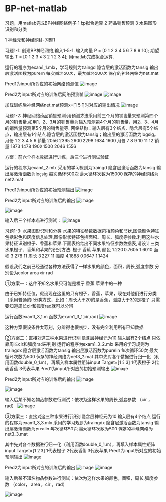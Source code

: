 # BP-net-matlab

习题，用matlab完成BP神经网络例子
1 bp拟合运算
2 药品销售预测
3 水果图形识别和分类

1 神经元和神经网络-习题1

习题1-1: 创建BP神经网络,输入1-5-1.
输入向量  P = [0 1 2 3 4 5 6 7 8 9 10];
期望输出  T = [0 1 2 3 4 3 2 1 2 3  4];
用matlab完成拟合运算.

运行的程序为exam1_1.mlx，学习规则为traingd 隐含层的激活函数为tansig 输出层激活函数为purelin 每次循环50次，最大循环500次
保存的神经网络为net.mat

Pred1为input所对应的初始网络预测值
![image](https://user-images.githubusercontent.com/92127845/160221037-5430e6f5-a2ac-4afb-bb90-8359ecb68cd8.png)

Pred2为input所对应的训练后网络预测值
![image](https://user-images.githubusercontent.com/92127845/160221038-7f3bdacf-71e7-4a70-a9a8-3a82aff94747.png)
![image](https://user-images.githubusercontent.com/92127845/160221048-9d8a8720-1c6d-4a3a-91a8-38e59c602f55.png)

加载训练后神经网络net.mat预测x=[1 5 1]时对应的输出情况
![image](https://user-images.githubusercontent.com/92127845/160221050-c1c308e5-4b04-4f37-a229-7908d4be3157.png)

习题1-2: 神经网络药品销售预测:用预测方法采用前三个月的销售量来预测第四个月的销售量.如用1、2、3月的销售量为输入预测第4个月的销售量，用2、3、4月的销售量预测第5个月的销售量等. 网络结构：输入层有3个结点，隐含层有5个结点，输出层有1个结点.隐含层的激活函数为tansig；输出层的激活函数为logsig。
月份	1	    2		  3	    4		  5		  6
销量	2056	2395	2600	2298	1634	1600
月份	7		  8		  9		  10		11		12
销量	1873	1478	1900	1500	2046	1556

方案：前六个样本数据进行训练，后三个进行测试验证

运行的程序为exam1_2.mlx 采用的学习规则为traingd 隐含层激活函数为tansig 输出层激活函数为logsig 每次循环500次 最大循环次数为15000
保存的神经网络为net2.mat

Pred1为input所对应的初始预测输出
![image](https://user-images.githubusercontent.com/92127845/160221083-7d23cf79-131a-413a-a1e7-b2de61abcec5.png)

Pred2为input所对应的训练后的输出
![image](https://user-images.githubusercontent.com/92127845/160221086-2f7e9e4c-d7d2-4f8c-bb71-335f3b1a581f.png)

![image](https://user-images.githubusercontent.com/92127845/160221093-a3753d33-cca6-4a06-bacf-a564e9c79b6b.png)


输入后三个样本点进行测试：
![image](https://user-images.githubusercontent.com/92127845/160221101-6310277e-958c-4be7-8228-3a3e6e45a4fe.png)


习题1-3: 水果图形识别和分类
水果的特征参数数据包括颜色和形状,图像颜色特征包括彩色和灰度信息处理,图像形状特征包括面积、周长、弧度等参数.利用这些水果特征识别橙子、香蕉和苹果.下面表格给出不同水果特征参数数据表,请设计三类水果橙子、香蕉和苹果的识别方法.
	     橙子	  香蕉	  苹果
颜色	1.220	  0.7605  1.6010
面积	3	      278	    11
周长	3 	    227	    11
弧度	4.1888	0.0647	1.1424


假设我们之前已经通过各种方法获得了一样水果的颜色，面积，周长,弧度参数
分别设为color area cir rad



①方案一：这件不知名水果只可能是橙子 香蕉 苹果中的一种

由于已知特征值，假设现在这里的只有橙子，香蕉，苹果，现在对他们进行分类
（采用普通的if分类方式，比如：周长大于20的是香蕉，弧度大于3的是橙子
只需要知道周长cir和弧度rad就可以分辨

运行函数exam1_3_1.m 函数为exam1_3_1(cir,rad)
![image](https://user-images.githubusercontent.com/92127845/160221143-d0b04195-89c5-42b4-abfe-832c94ffa104.png)


这种方案假设条件太苛刻，分辨得也很初步，没有完全利用所有已知数据




②方案二：直接对这三种水果进行识别 隐含层神经元为10 输入层有2个结点
只依靠周长cir和弧度rad来判别
运行的程序为exam1_3_2.mlx 采用的学习规则为traingdx 隐含层激活函数为tansig 输出层激活函数为purelin 每次循环50次 最大循环次数为500
保存的神经网络为net3_2.mat
其中先对各个数据进行归一化（利用函数double_0_1.m），再填入样本属性矩阵input
Target=[1 2 3]   1代表橙子 2代表香蕉 3代表苹果
Pred1为input所对应的初始预测输出
![image](https://user-images.githubusercontent.com/92127845/160221148-e5a7526d-de98-4a2d-a300-3185e1fcd7be.png)

Pred2为input所对应的训练后的输出
![image](https://user-images.githubusercontent.com/92127845/160221150-ddf71b75-7fdb-40cf-abf0-53d7644e41b8.png)

![image](https://user-images.githubusercontent.com/92127845/160221160-b7738793-abb5-4335-ad93-80317b815516.png)


输入后某不知名物品参数进行测试：依次为这样水果的周长,弧度参数
（cir ，rad）
![image](https://user-images.githubusercontent.com/92127845/160221153-f08d76b8-3671-42db-a9c6-7adb4c9df6de.png)

③方案三：直接对这三种水果进行识别 隐含层神经元为10 输入层有4个结点
运行的程序为exam1_3_3.mlx 采用的学习规则为traingdx 隐含层激活函数为tansig 输出层激活函数为purelin 每次循环50次 最大循环次数为500
保存的神经网络为net3_3.mat

其中先对各个数据进行归一化（利用函数double_0_1.m），再填入样本属性矩阵input
Target=[1 2 3]   1代表橙子 2代表香蕉 3代表苹果
Pred1为input所对应的初始预测输出
![image](https://user-images.githubusercontent.com/92127845/160221165-37489b9d-963b-4188-9eb4-ce01aacacf6d.png)

Pred2为input所对应的训练后的输出
![image](https://user-images.githubusercontent.com/92127845/160221169-b28b36d2-507f-47b1-81e4-530173fa63b5.png)
![image](https://user-images.githubusercontent.com/92127845/160221173-8ace6506-6919-45fd-aa0c-e8e8df2ea7f1.png)



输入后某不知名物品参数进行测试：依次为这样水果的颜色，面积，周长,弧度参数
（color， area ，cir ，rad）

![image](https://user-images.githubusercontent.com/92127845/160221184-c9494c9d-af9f-4523-9d64-bb68ba1ccd58.png)














